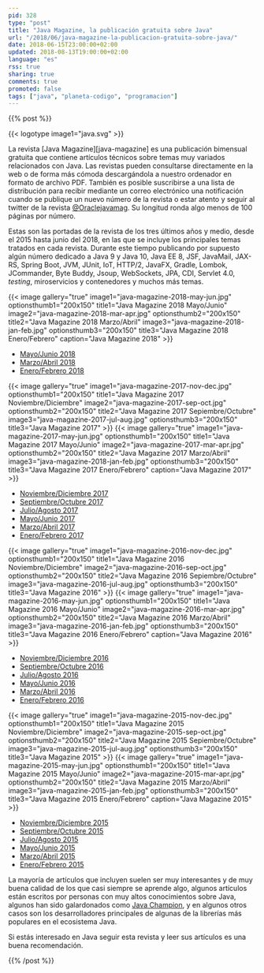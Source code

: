 ```yaml
---
pid: 328
type: "post"
title: "Java Magazine, la publicación gratuita sobre Java"
url: "/2018/06/java-magazine-la-publicacion-gratuita-sobre-java/"
date: 2018-06-15T23:00:00+02:00
updated: 2018-08-13T19:00:00+02:00
language: "es"
rss: true
sharing: true
comments: true
promoted: false
tags: ["java", "planeta-codigo", "programacion"]
---
```


{{% post %}}

{{< logotype image1="java.svg" >}}

La revista [Java Magazine][java-magazine] es una publicación bimensual gratuita que contiene artículos técnicos sobre temas muy variados relacionados con Java. Las revistas pueden consultarse directamente en la web o de forma más cómoda descargándola a nuestro ordenador en formato de archivo PDF. También es posible suscribirse a una lista de distribución para recibir mediante un correo electrónico una notificación cuando se publique un nuevo número de la revista o estar atento y seguir al twitter de la revista [@Oraclejavamag](https://twitter.com/Oraclejavamag). Su longitud ronda algo menos de 100 páginas por número.

Estas son las portadas de la revista de los tres últimos años y medio, desde el 2015 hasta junio del 2018, en las que se incluye los principales temas tratados en cada revista. Durante este tiempo publicando por supuesto algún número dedicado a Java 9 y Java 10, Java EE 8, JSF, JavaMail, JAX-RS, Spring Boot, JVM, JUnit, IoT, HTTP/2, JavaFX, Gradle, Lombok, JCommander, Byte Buddy, Jsoup, WebSockets, JPA, CDI, Servlet 4.0, _testing_, miroservicios y contenedores y muchos más temas.

{{< image
    gallery="true"
    image1="java-magazine-2018-may-jun.jpg" optionsthumb1="200x150" title1="Java Magazine 2018 Mayo/Junio"
    image2="java-magazine-2018-mar-apr.jpg" optionsthumb2="200x150" title2="Java Magazine 2018 Marzo/Abril"
    image3="java-magazine-2018-jan-feb.jpg" optionsthumb3="200x150" title3="Java Magazine 2018 Enero/Febrero"
    caption="Java Magazine 2018" >}}

* [Mayo/Junio 2018](http://www.javamagazine.mozaicreader.com/MayJun2018/Twitter)
* [Marzo/Abril 2018](http://www.javamagazine.mozaicreader.com/MarApr2018/Twitter)
* [Enero/Febrero 2018](http://www.javamagazine.mozaicreader.com/JanFeb2018/Twitter)

{{< image
    gallery="true"
    image1="java-magazine-2017-nov-dec.jpg" optionsthumb1="200x150" title1="Java Magazine 2017 Noviembre/Diciembre"
    image2="java-magazine-2017-sep-oct.jpg" optionsthumb2="200x150" title2="Java Magazine 2017 Sepiembre/Octubre"
    image3="java-magazine-2017-jul-aug.jpg" optionsthumb3="200x150" title3="Java Magazine 2017" >}}
{{< image
    gallery="true"
    image1="java-magazine-2017-may-jun.jpg" optionsthumb1="200x150" title1="Java Magazine 2017 Mayo/Junio"
    image2="java-magazine-2017-mar-apr.jpg" optionsthumb2="200x150" title2="Java Magazine 2017 Marzo/Abril"
    image3="java-magazine-2018-jan-feb.jpg" optionsthumb3="200x150" title3="Java Magazine 2017 Enero/Febrero"
    caption="Java Magazine 2017" >}}

* [Noviembre/Diciembre 2017](http://www.javamagazine.mozaicreader.com/NovDec2017/Twitter)
* [Septiembre/Octubre 2017](http://www.javamagazine.mozaicreader.com/SeptOct2017/Twitter)
* [Julio/Agosto 2017](http://www.javamagazine.mozaicreader.com/JulyAug2017/Twitter)
* [Mayo/Junio 2017](http://www.javamagazine.mozaicreader.com/MayJune2017/Twitter)
* [Marzo/Abril 2017](http://www.javamagazine.mozaicreader.com/MarApr2017/Twitter)
* [Enero/Febrero 2017](http://www.javamagazine.mozaicreader.com/JanFeb2017/Twitter)

{{< image
    gallery="true"
    image1="java-magazine-2016-nov-dec.jpg" optionsthumb1="200x150" title1="Java Magazine 2016 Noviembre/Diciembre"
    image2="java-magazine-2016-sep-oct.jpg" optionsthumb2="200x150" title2="Java Magazine 2016 Sepiembre/Octubre"
    image3="java-magazine-2016-jul-aug.jpg" optionsthumb3="200x150" title3="Java Magazine 2016" >}}
{{< image
    gallery="true"
    image1="java-magazine-2016-may-jun.jpg" optionsthumb1="200x150" title1="Java Magazine 2016 Mayo/Junio"
    image2="java-magazine-2016-mar-apr.jpg" optionsthumb2="200x150" title2="Java Magazine 2016 Marzo/Abril"
    image3="java-magazine-2016-jan-feb.jpg" optionsthumb3="200x150" title3="Java Magazine 2016 Enero/Febrero"
    caption="Java Magazine 2016" >}}

* [Noviembre/Diciembre 2016](http://www.javamagazine.mozaicreader.com/NovDec2016/Twitter)
* [Septiembre/Octubre 2016](http://www.javamagazine.mozaicreader.com/SeptOct2016/Twitter)
* [Julio/Agosto 2016](http://www.javamagazine.mozaicreader.com/JulyAug2016/Twitter)
* [Mayo/Junio 2016](http://www.javamagazine.mozaicreader.com/MayJune2016/Twitter)
* [Marzo/Abril 2016](http://www.javamagazine.mozaicreader.com/MarApr2016/Twitter)
* [Enero/Febrero 2016](http://www.javamagazine.mozaicreader.com/JanFeb2016/Twitter)

{{< image
    gallery="true"
    image1="java-magazine-2015-nov-dec.jpg" optionsthumb1="200x150" title1="Java Magazine 2015 Noviembre/Diciembre"
    image2="java-magazine-2015-sep-oct.jpg" optionsthumb2="200x150" title2="Java Magazine 2015 Sepiembre/Octubre"
    image3="java-magazine-2015-jul-aug.jpg" optionsthumb3="200x150" title3="Java Magazine 2015" >}}
{{< image
    gallery="true"
    image1="java-magazine-2015-may-jun.jpg" optionsthumb1="200x150" title1="Java Magazine 2015 Mayo/Junio"
    image2="java-magazine-2015-mar-apr.jpg" optionsthumb2="200x150" title2="Java Magazine 2015 Marzo/Abril"
    image3="java-magazine-2015-jan-feb.jpg" optionsthumb3="200x150" title3="Java Magazine 2015 Enero/Febrero"
    caption="Java Magazine 2015" >}}

* [Noviembre/Diciembre 2015](http://www.javamagazine.mozaicreader.com/NovDec2015/Twitter)
* [Septiembre/Octubre 2015](http://www.javamagazine.mozaicreader.com/SeptOct2015/Twitter)
* [Julio/Agosto 2015](http://www.javamagazine.mozaicreader.com/JulyAug2015/Twitter)
* [Mayo/Junio 2015](http://www.javamagazine.mozaicreader.com/MayJune2015/Twitter)
* [Marzo/Abril 2015](http://www.javamagazine.mozaicreader.com/MarApr2015/Twitter)
* [Enero/Febrero 2015](http://www.javamagazine.mozaicreader.com/JanFeb2015/Twitter)

La mayoría de artículos que incluyen suelen ser muy interesantes y de muy buena calidad de los que casi siempre se aprende algo, algunos artículos están escritos por personas con muy altos conocimientos sobre Java, algunos han sido galardonados como [Java Champion](https://en.wikipedia.org/wiki/Java_Champions), y en algunos otros casos son los desarrolladores principales de algunas de la librerías más populares en el ecosistema Java.

Si estás interesado en Java seguir esta revista y leer sus artículos es una buena recomendación.

{{% /post %}}
